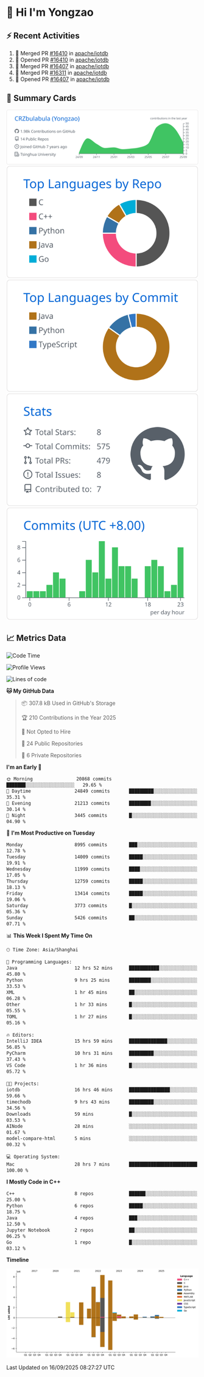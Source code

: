 # 👋 Hi I'm Yongzao

## ⚡ Recent Activities
<!--START_SECTION:activity-->
1. 🎉 Merged PR [#16410](https://github.com/apache/iotdb/pull/16410) in [apache/iotdb](https://github.com/apache/iotdb)
2. 💪 Opened PR [#16410](https://github.com/apache/iotdb/pull/16410) in [apache/iotdb](https://github.com/apache/iotdb)
3. 🎉 Merged PR [#16407](https://github.com/apache/iotdb/pull/16407) in [apache/iotdb](https://github.com/apache/iotdb)
4. 🎉 Merged PR [#16311](https://github.com/apache/iotdb/pull/16311) in [apache/iotdb](https://github.com/apache/iotdb)
5. 💪 Opened PR [#16407](https://github.com/apache/iotdb/pull/16407) in [apache/iotdb](https://github.com/apache/iotdb)
<!--END_SECTION:activity-->

## 🎑 Summary Cards

[![](https://raw.githubusercontent.com/CRZbulabula/CRZbulabula/main/profile-summary-card-output/github/0-profile-details.svg)](https://github.com/vn7n24fzkq/github-profile-summary-cards)
[![](https://raw.githubusercontent.com/CRZbulabula/CRZbulabula/main/profile-summary-card-output/github/1-repos-per-language.svg)](https://github.com/vn7n24fzkq/github-profile-summary-cards) [![](https://raw.githubusercontent.com/CRZbulabula/CRZbulabula/main/profile-summary-card-output/github/2-most-commit-language.svg)](https://github.com/vn7n24fzkq/github-profile-summary-cards)
[![](https://raw.githubusercontent.com/CRZbulabula/CRZbulabula/main/profile-summary-card-output/github/3-stats.svg)](https://github.com/vn7n24fzkq/github-profile-summary-cards) [![](https://raw.githubusercontent.com/CRZbulabula/CRZbulabula/main/profile-summary-card-output/github/4-productive-time.svg)](https://github.com/vn7n24fzkq/github-profile-summary-cards)

## 📈 Metrics Data

<!--START_SECTION:waka-->
![Code Time](http://img.shields.io/badge/Code%20Time-1%2C214%20hrs%2016%20mins-blue)

![Profile Views](http://img.shields.io/badge/Profile%20Views-0-blue)

![Lines of code](https://img.shields.io/badge/From%20Hello%20World%20I%27ve%20Written-37.3%20million%20lines%20of%20code-blue)

**🐱 My GitHub Data** 

> 📦 307.8 kB Used in GitHub's Storage 
 > 
> 🏆 210 Contributions in the Year 2025
 > 
> 🚫 Not Opted to Hire
 > 
> 📜 24 Public Repositories 
 > 
> 🔑 6 Private Repositories 
 > 
**I'm an Early 🐤** 

```text
🌞 Morning                20868 commits       ███████░░░░░░░░░░░░░░░░░░   29.65 % 
🌆 Daytime                24849 commits       █████████░░░░░░░░░░░░░░░░   35.31 % 
🌃 Evening                21213 commits       ████████░░░░░░░░░░░░░░░░░   30.14 % 
🌙 Night                  3445 commits        █░░░░░░░░░░░░░░░░░░░░░░░░   04.90 % 
```
📅 **I'm Most Productive on Tuesday** 

```text
Monday                   8995 commits        ███░░░░░░░░░░░░░░░░░░░░░░   12.78 % 
Tuesday                  14009 commits       █████░░░░░░░░░░░░░░░░░░░░   19.91 % 
Wednesday                11999 commits       ████░░░░░░░░░░░░░░░░░░░░░   17.05 % 
Thursday                 12759 commits       █████░░░░░░░░░░░░░░░░░░░░   18.13 % 
Friday                   13414 commits       █████░░░░░░░░░░░░░░░░░░░░   19.06 % 
Saturday                 3773 commits        █░░░░░░░░░░░░░░░░░░░░░░░░   05.36 % 
Sunday                   5426 commits        ██░░░░░░░░░░░░░░░░░░░░░░░   07.71 % 
```


📊 **This Week I Spent My Time On** 

```text
🕑︎ Time Zone: Asia/Shanghai

💬 Programming Languages: 
Java                     12 hrs 52 mins      ███████████░░░░░░░░░░░░░░   45.80 % 
Python                   9 hrs 25 mins       ████████░░░░░░░░░░░░░░░░░   33.53 % 
XML                      1 hr 45 mins        ██░░░░░░░░░░░░░░░░░░░░░░░   06.28 % 
Other                    1 hr 33 mins        █░░░░░░░░░░░░░░░░░░░░░░░░   05.55 % 
TOML                     1 hr 27 mins        █░░░░░░░░░░░░░░░░░░░░░░░░   05.16 % 

🔥 Editors: 
IntelliJ IDEA            15 hrs 59 mins      ██████████████░░░░░░░░░░░   56.85 % 
PyCharm                  10 hrs 31 mins      █████████░░░░░░░░░░░░░░░░   37.43 % 
VS Code                  1 hr 36 mins        █░░░░░░░░░░░░░░░░░░░░░░░░   05.72 % 

🐱‍💻 Projects: 
iotdb                    16 hrs 46 mins      ███████████████░░░░░░░░░░   59.66 % 
timechodb                9 hrs 43 mins       █████████░░░░░░░░░░░░░░░░   34.56 % 
Downloads                59 mins             █░░░░░░░░░░░░░░░░░░░░░░░░   03.53 % 
AINode                   28 mins             ░░░░░░░░░░░░░░░░░░░░░░░░░   01.67 % 
model-compare-html       5 mins              ░░░░░░░░░░░░░░░░░░░░░░░░░   00.32 % 

💻 Operating System: 
Mac                      28 hrs 7 mins       █████████████████████████   100.00 % 
```

**I Mostly Code in C++** 

```text
C++                      8 repos             ██████░░░░░░░░░░░░░░░░░░░   25.00 % 
Python                   6 repos             █████░░░░░░░░░░░░░░░░░░░░   18.75 % 
Java                     4 repos             ███░░░░░░░░░░░░░░░░░░░░░░   12.50 % 
Jupyter Notebook         2 repos             ██░░░░░░░░░░░░░░░░░░░░░░░   06.25 % 
Go                       1 repo              █░░░░░░░░░░░░░░░░░░░░░░░░   03.12 % 
```



**Timeline**

![Lines of Code chart](https://raw.githubusercontent.com/CRZbulabula/CRZbulabula/main/assets/bar_graph.png)


 Last Updated on 16/09/2025 08:27:27 UTC
<!--END_SECTION:waka-->


